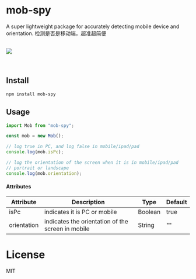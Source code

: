 # mob-spy

<div><span>A super lightweight package for accurately detecting mobile device and orientation. 检测是否是移动端，超准超简便</span><div>

<br/>

[![](https://img.shields.io/npm/l/mob-spy)](https://www.npmjs.com/package/mob-spy)

<br/>

## Install

`npm install mob-spy`

## Usage

```javascript
import Mob from "mob-spy";

const mob = new Mob();

// log true in PC, and log false in mobile/ipad/pad
console.log(mob.isPc);

// log the orientation of the screen when it is in mobile/ipad/pad
// portrait or landscape
console.log(mob.orientation);
```

#### Attributes

| Attribute   | Description                                       | Type    | Default |
| ----------- | ------------------------------------------------- | ------- | ------- |
| isPc        | indicates it is PC or mobile                      | Boolean | true    |
| orientation | indicates the orientation of the screen in mobile | String  | ""      |

# License

MIT
